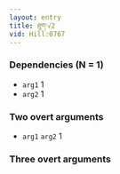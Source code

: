 ```yaml
---
layout: entry
title: ཐུག་√2
vid: Hill:0767
---
```

### Dependencies (N = 1)
* `arg1` 1
* `arg2` 1


### Two overt arguments
* `arg1` `arg2` 1


### Three overt arguments
